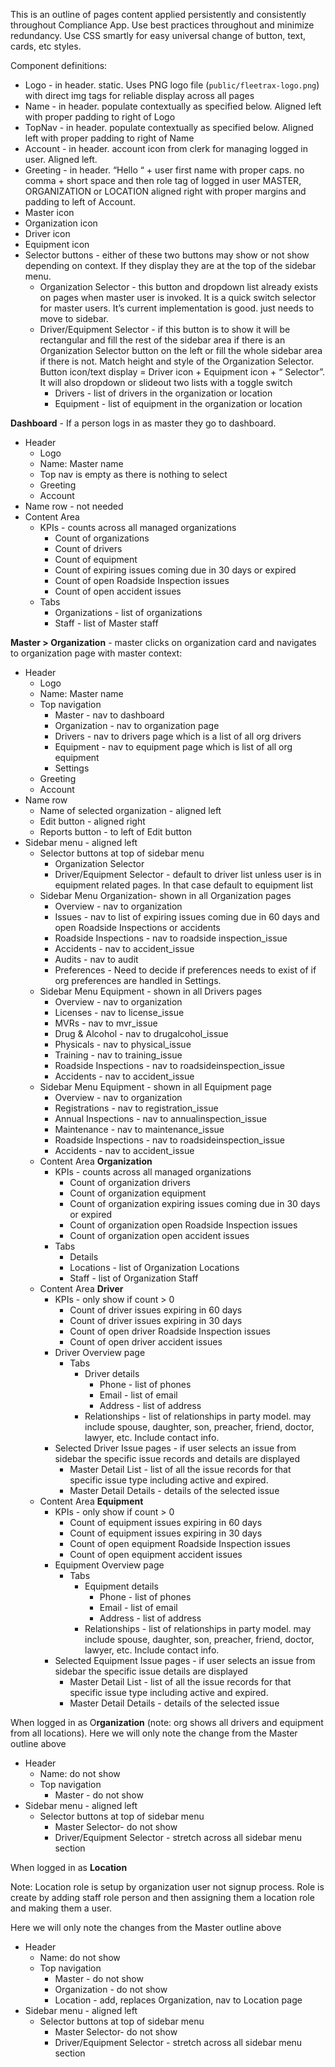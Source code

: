 This is an outline of pages content applied persistently and consistently throughout Compliance App. Use best practices throughout and minimize redundancy. Use CSS smartly for easy universal change of button, text, cards, etc styles.

Component definitions:

- Logo \- in header. static. Uses PNG logo file (`public/fleetrax-logo.png`) with direct img tags for reliable display across all pages
- Name \- in header. populate contextually as specified below. Aligned left with proper padding to right of Logo
- TopNav \- in header. populate contextually as specified below. Aligned left with proper padding to right of Name
- Account \- in header. account icon from clerk for managing logged in user. Aligned left.
- Greeting \- in header. “Hello “ \+ user first name with proper caps. no comma \+ short space and then role tag of logged in user MASTER, ORGANIZATION or LOCATION aligned right with proper margins and padding to left of Account.
- Master icon
- Organization icon
- Driver icon
- Equipment icon
- Selector buttons \- either of these two buttons may show or not show depending on context. If they display they are at the top of the sidebar menu.
  - Organization Selector \- this button and dropdown list already exists on pages when master user is invoked. It is a quick switch selector for master users. It’s current implementation is good. just needs to move to sidebar.
  - Driver/Equipment Selector \- if this button is to show it will be rectangular and fill the rest of the sidebar area if there is an Organization Selector button on the left or fill the whole sidebar area if there is not. Match height and style of the Organization Selector. Button icon/text display \= Driver icon \+ Equipment icon \+ “ Selector”. It will also dropdown or slideout two lists with a toggle switch
    - Drivers \- list of drivers in the organization or location
    - Equipment \- list of equipment in the organization or location

**Dashboard** \- If a person logs in as master they go to dashboard.

- Header
  - Logo
  - Name: Master name
  - Top nav is empty as there is nothing to select
  - Greeting
  - Account
- Name row \- not needed
- Content Area
  - KPIs \- counts across all managed organizations
    - Count of organizations
    - Count of drivers
    - Count of equipment
    - Count of expiring issues coming due in 30 days or expired
    - Count of open Roadside Inspection issues
    - Count of open accident issues
  - Tabs
    - Organizations \- list of organizations
    - Staff \- list of Master staff

**Master \> Organization** \- master clicks on organization card and navigates to organization page with master context:

- Header
  - Logo
  - Name: Master name
  - Top navigation
    - Master \- nav to dashboard
    - Organization \- nav to organization page
    - Drivers \- nav to drivers page which is a list of all org drivers
    - Equipment \- nav to equipment page which is list of all org equipment
    - Settings
  - Greeting
  - Account
- Name row
  - Name of selected organization \- aligned left
  - Edit button \- aligned right
  - Reports button \- to left of Edit button
- Sidebar menu \- aligned left
  - Selector buttons at top of sidebar menu
    - Organization Selector
    - Driver/Equipment Selector \- default to driver list unless user is in equipment related pages. In that case default to equipment list
  - Sidebar Menu Organization- shown in all Organization pages
    - Overview \- nav to organization
    - Issues \- nav to list of expiring issues coming due in 60 days and open Roadside Inspections or accidents
    - Roadside Inspections \- nav to roadside inspection_issue
    - Accidents \- nav to accident_issue
    - Audits \- nav to audit
    - Preferences \- Need to decide if preferences needs to exist of if org preferences are handled in Settings.
  - Sidebar Menu Equipment \- shown in all Drivers pages
    - Overview \- nav to organization
    - Licenses \- nav to license_issue
    - MVRs \- nav to mvr_issue
    - Drug & Alcohol \- nav to drugalcohol_issue
    - Physicals \- nav to physical_issue
    - Training \- nav to training_issue
    - Roadside Inspections \- nav to roadsideinspection_issue
    - Accidents \- nav to accident_issue
  - Sidebar Menu Equipment \- shown in all Equipment page
    - Overview \- nav to organization
    - Registrations \- nav to registration_issue
    - Annual Inspections \- nav to annualinspection_issue
    - Maintenance \- nav to maintenance_issue
    - Roadside Inspections \- nav to roadsideinspection_issue
    - Accidents \- nav to accident_issue
  - Content Area **Organization**
    - KPIs \- counts across all managed organizations
      - Count of organization drivers
      - Count of organization equipment
      - Count of organization expiring issues coming due in 30 days or expired
      - Count of organization open Roadside Inspection issues
      - Count of organization open accident issues
    - Tabs
      - Details
      - Locations \- list of Organization Locations
      - Staff \- list of Organization Staff
  - Content Area **Driver**
    - KPIs \- only show if count \> 0
      - Count of driver issues expiring in 60 days
      - Count of driver issues expiring in 30 days
      - Count of open driver Roadside Inspection issues
      - Count of open driver accident issues
    - Driver Overview page
      - Tabs
        - Driver details
          - Phone \- list of phones
          - Email \- list of email
          - Address \- list of address
        - Relationships \- list of relationships in party model. may include spouse, daughter, son, preacher, friend, doctor, lawyer, etc. Include contact info.
    - Selected Driver Issue pages \- if user selects an issue from sidebar the specific issue records and details are displayed
      - Master Detail List \- list of all the issue records for that specific issue type including active and expired.
      - Master Detail Details \- details of the selected issue
  - Content Area **Equipment**
    - KPIs \- only show if count \> 0
      - Count of equipment issues expiring in 60 days
      - Count of equipment issues expiring in 30 days
      - Count of open equipment Roadside Inspection issues
      - Count of open equipment accident issues
    - Equipment Overview page
      - Tabs
        - Equipment details
          - Phone \- list of phones
          - Email \- list of email
          - Address \- list of address
        - Relationships \- list of relationships in party model. may include spouse, daughter, son, preacher, friend, doctor, lawyer, etc. Include contact info.
    - Selected Equipment Issue pages \- if user selects an issue from sidebar the specific issue details are displayed
      - Master Detail List \- list of all the issue records for that specific issue type including active and expired.
      - Master Detail Details \- details of the selected issue

When logged in as O**rganization** (note: org shows all drivers and equipment from all locations). Here we will only note the change from the Master outline above

- Header
  - Name: do not show
  - Top navigation
    - Master \- do not show
- Sidebar menu \- aligned left
  - Selector buttons at top of sidebar menu
    - Master Selector- do not show
    - Driver/Equipment Selector \- stretch across all sidebar menu section

When logged in as **Location**

Note: Location role is setup by organization user not signup process. Role is create by adding staff role person and then assigning them a location role and making them a user.

Here we will only note the changes from the Master outline above

- Header
  - Name: do not show
  - Top navigation
    - Master \- do not show
    - Organization \- do not show
    - Location \- add, replaces Organization, nav to Location page
- Sidebar menu \- aligned left
  - Selector buttons at top of sidebar menu
    - Master Selector- do not show
    - Driver/Equipment Selector \- stretch across all sidebar menu section
